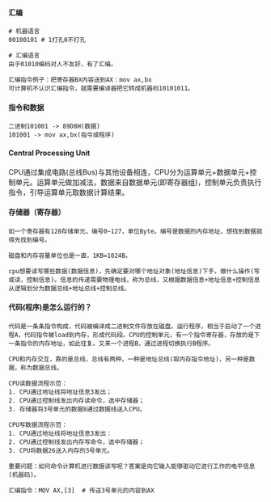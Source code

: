 #### 汇编
```
# 机器语言
00100101 # 1打孔0不打孔

# 汇编语言
由于01010编码对人不友好，有了汇编。

汇编指令例子：把寄存器BX内容送到AX：mov ax,bx
可计算机不认识汇编指令，就需要编译器把它转成机器码10101011。

```

#### 指令和数据
```
二进制101001 -> 89D8H(数据)
101001 -> mov ax,bx(指令或程序)
```
#### Central Processing Unit
CPU通过集成电路(总线Bus)与其他设备相连，CPU分为运算单元+数据单元+控制单元。运算单元做加减法，数据来自数据单元(即寄存器组)，控制单元负责执行指令，引导运算单元取数据计算结果。

#### 存储器（寄存器）
```
如一个寄存器有128存储单元，编号0~127，单位Byte。编号是数据的内存地址，想找到数据就得先找到编号。

磁盘和内存容量单位也是一直，1KB=1024B。

cpu想要读写哪些数据(数据信息)，先确定要对哪个地址对象(地址信息)下手，做什么操作(写或读，控制信息)。信息的传递需要物理电线，称为总线，又根据数据信息+地址信息+控制信息从逻辑划分为数据总线+地址总线+控制总线。
```

#### 代码(程序)是怎么运行的？
```
代码是一条条指令构成，代码被编译成二进制文件存放在磁盘。运行程序，相当于启动了一个进程A，代码指令被load到内存，形成代码段。CPU的控制单元，有一个指令寄存器，存放的是下一条指令的内存地址，如此往复。又来一个进程B，通过进程切换执行B程序。

CPU和内存交互，靠的是总线，总线有两种，一种是地址总线(取内存指令地址)，另一种是数据，称为数据总线。

CPU读数据流程示范：
1. CPU通过地址线将地址信息3发出；
2. CPU通过控制线发出内存读命令，选中存储器；
3. 存储器将3号单元的数据8通过数据线送入CPU。

CPU写数据流程示范：
1. CPU通过地址线将地址信息3发出：
2. CPU通过控制线发出内存写命令，选中存储器；
3. CPU将数据26送入内存的3号单元。

重要问题：如何命令计算机进行数据读写呢？答案是向它输入能够驱动它进行工作的电平信息(机器码)。

汇编指令：MOV AX,[3]  # 传送3号单元的内容到AX
```